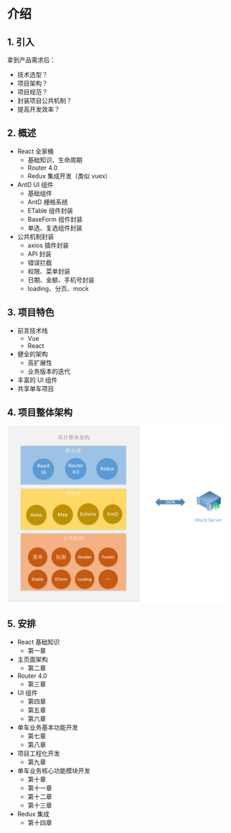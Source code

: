 # 介绍

## 1. 引入

拿到产品需求后：

* 技术选型？
* 项目架构？
* 项目规范？
* 封装项目公共机制？
* 提高开发效率？

## 2. 概述

* React 全家桶
  * 基础知识、生命周期
  * Router 4.0
  * Redux 集成开发（类似 vuex）
* AntD UI 组件
  * 基础组件
  * AntD 栅格系统
  * ETable 组件封装
  * BaseForm 组件封装
  * 单选、复选组件封装
* 公共机制封装
  * axios 插件封装
  * API 封装
  * 错误拦截
  * 权限、菜单封装
  * 日期、金额、手机号封装
  * loading、分页、mock

## 3. 项目特色

* 前言技术栈
  * Vue
  * React
* 健全的架构
  * 高扩展性
  * 业务版本的迭代
* 丰富的 UI 组件
* 共享单车项目

## 4. 项目整体架构

![./assets/images/1-1.png](./assets/images/1-1.png)

## 5. 安排

* React 基础知识
  * 第一章
* 主页面架构
  * 第二章
* Router 4.0
  * 第三章
* UI 组件
  * 第四章
  * 第五章
  * 第六章
* 单车业务基本功能开发
  * 第七章
  * 第八章
* 项目工程化开发
  * 第九章
* 单车业务核心功能模块开发
  * 第十章
  * 第十一章
  * 第十二章
  * 第十三章
* Redux 集成
  * 第十四章